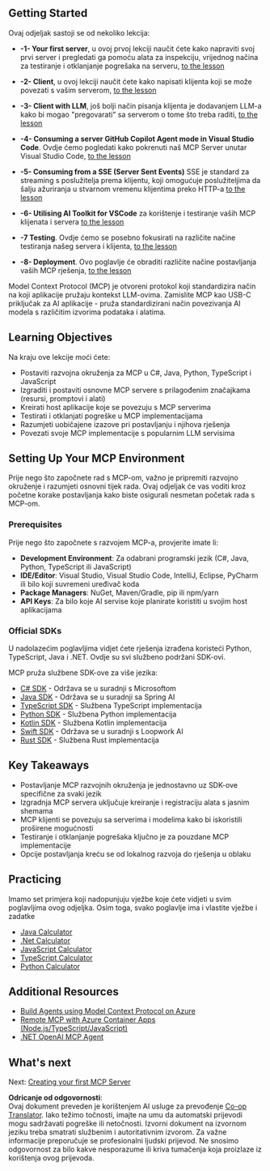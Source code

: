 <!--
CO_OP_TRANSLATOR_METADATA:
{
  "original_hash": "b547c992c056d4296d641ed8ec2cc4cb",
  "translation_date": "2025-06-02T17:48:14+00:00",
  "source_file": "03-GettingStarted/README.md",
  "language_code": "hr"
}
-->
## Getting Started  

Ovaj odjeljak sastoji se od nekoliko lekcija:

- **-1- Your first server**, u ovoj prvoj lekciji naučit ćete kako napraviti svoj prvi server i pregledati ga pomoću alata za inspekciju, vrijednog načina za testiranje i otklanjanje pogrešaka na serveru, [to the lesson](/03-GettingStarted/01-first-server/README.md)

- **-2- Client**, u ovoj lekciji naučit ćete kako napisati klijenta koji se može povezati s vašim serverom, [to the lesson](/03-GettingStarted/02-client/README.md)

- **-3- Client with LLM**, još bolji način pisanja klijenta je dodavanjem LLM-a kako bi mogao "pregovarati" sa serverom o tome što treba raditi, [to the lesson](/03-GettingStarted/03-llm-client/README.md)

- **-4- Consuming a server GitHub Copilot Agent mode in Visual Studio Code**. Ovdje ćemo pogledati kako pokrenuti naš MCP Server unutar Visual Studio Code, [to the lesson](/03-GettingStarted/04-vscode/README.md)

- **-5- Consuming from a SSE (Server Sent Events)** SSE je standard za streaming s poslužitelja prema klijentu, koji omogućuje poslužiteljima da šalju ažuriranja u stvarnom vremenu klijentima preko HTTP-a [to the lesson](/03-GettingStarted/05-sse-server/README.md)

- **-6- Utilising AI Toolkit for VSCode** za korištenje i testiranje vaših MCP klijenata i servera [to the lesson](/03-GettingStarted/06-aitk/README.md)

- **-7 Testing**. Ovdje ćemo se posebno fokusirati na različite načine testiranja našeg servera i klijenta, [to the lesson](/03-GettingStarted/07-testing/README.md)

- **-8- Deployment**. Ovo poglavlje će obraditi različite načine postavljanja vaših MCP rješenja, [to the lesson](/03-GettingStarted/08-deployment/README.md)


Model Context Protocol (MCP) je otvoreni protokol koji standardizira način na koji aplikacije pružaju kontekst LLM-ovima. Zamislite MCP kao USB-C priključak za AI aplikacije - pruža standardizirani način povezivanja AI modela s različitim izvorima podataka i alatima.

## Learning Objectives

Na kraju ove lekcije moći ćete:

- Postaviti razvojna okruženja za MCP u C#, Java, Python, TypeScript i JavaScript
- Izgraditi i postaviti osnovne MCP servere s prilagođenim značajkama (resursi, promptovi i alati)
- Kreirati host aplikacije koje se povezuju s MCP serverima
- Testirati i otklanjati pogreške u MCP implementacijama
- Razumjeti uobičajene izazove pri postavljanju i njihova rješenja
- Povezati svoje MCP implementacije s popularnim LLM servisima

## Setting Up Your MCP Environment

Prije nego što započnete rad s MCP-om, važno je pripremiti razvojno okruženje i razumjeti osnovni tijek rada. Ovaj odjeljak će vas voditi kroz početne korake postavljanja kako biste osigurali nesmetan početak rada s MCP-om.

### Prerequisites

Prije nego što započnete s razvojem MCP-a, provjerite imate li:

- **Development Environment**: Za odabrani programski jezik (C#, Java, Python, TypeScript ili JavaScript)
- **IDE/Editor**: Visual Studio, Visual Studio Code, IntelliJ, Eclipse, PyCharm ili bilo koji suvremeni uređivač koda
- **Package Managers**: NuGet, Maven/Gradle, pip ili npm/yarn
- **API Keys**: Za bilo koje AI servise koje planirate koristiti u svojim host aplikacijama


### Official SDKs

U nadolazećim poglavljima vidjet ćete rješenja izrađena koristeći Python, TypeScript, Java i .NET. Ovdje su svi službeno podržani SDK-ovi.

MCP pruža službene SDK-ove za više jezika:
- [C# SDK](https://github.com/modelcontextprotocol/csharp-sdk) - Održava se u suradnji s Microsoftom
- [Java SDK](https://github.com/modelcontextprotocol/java-sdk) - Održava se u suradnji sa Spring AI
- [TypeScript SDK](https://github.com/modelcontextprotocol/typescript-sdk) - Službena TypeScript implementacija
- [Python SDK](https://github.com/modelcontextprotocol/python-sdk) - Službena Python implementacija
- [Kotlin SDK](https://github.com/modelcontextprotocol/kotlin-sdk) - Službena Kotlin implementacija
- [Swift SDK](https://github.com/modelcontextprotocol/swift-sdk) - Održava se u suradnji s Loopwork AI
- [Rust SDK](https://github.com/modelcontextprotocol/rust-sdk) - Službena Rust implementacija

## Key Takeaways

- Postavljanje MCP razvojnih okruženja je jednostavno uz SDK-ove specifične za svaki jezik
- Izgradnja MCP servera uključuje kreiranje i registraciju alata s jasnim shemama
- MCP klijenti se povezuju sa serverima i modelima kako bi iskoristili proširene mogućnosti
- Testiranje i otklanjanje pogrešaka ključno je za pouzdane MCP implementacije
- Opcije postavljanja kreću se od lokalnog razvoja do rješenja u oblaku

## Practicing

Imamo set primjera koji nadopunjuju vježbe koje ćete vidjeti u svim poglavljima ovog odjeljka. Osim toga, svako poglavlje ima i vlastite vježbe i zadatke

- [Java Calculator](./samples/java/calculator/README.md)
- [.Net Calculator](../../../03-GettingStarted/samples/csharp)
- [JavaScript Calculator](../../../03-GettingStarted/samples/javascript)
- [TypeScript Calculator](./samples/typescript/README.md)
- [Python Calculator](../../../03-GettingStarted/samples/python)

## Additional Resources

- [Build Agents using Model Context Protocol on Azure](https://learn.microsoft.com/azure/developer/ai/intro-agents-mcp)
- [Remote MCP with Azure Container Apps (Node.js/TypeScript/JavaScript)](https://learn.microsoft.com/samples/azure-samples/mcp-container-ts/mcp-container-ts/)
- [.NET OpenAI MCP Agent](https://learn.microsoft.com/samples/azure-samples/openai-mcp-agent-dotnet/openai-mcp-agent-dotnet/)

## What's next

Next: [Creating your first MCP Server](/03-GettingStarted/01-first-server/README.md)

**Odricanje od odgovornosti**:  
Ovaj dokument preveden je korištenjem AI usluge za prevođenje [Co-op Translator](https://github.com/Azure/co-op-translator). Iako težimo točnosti, imajte na umu da automatski prijevodi mogu sadržavati pogreške ili netočnosti. Izvorni dokument na izvornom jeziku treba smatrati službenim i autoritativnim izvorom. Za važne informacije preporučuje se profesionalni ljudski prijevod. Ne snosimo odgovornost za bilo kakve nesporazume ili kriva tumačenja koja proizlaze iz korištenja ovog prijevoda.